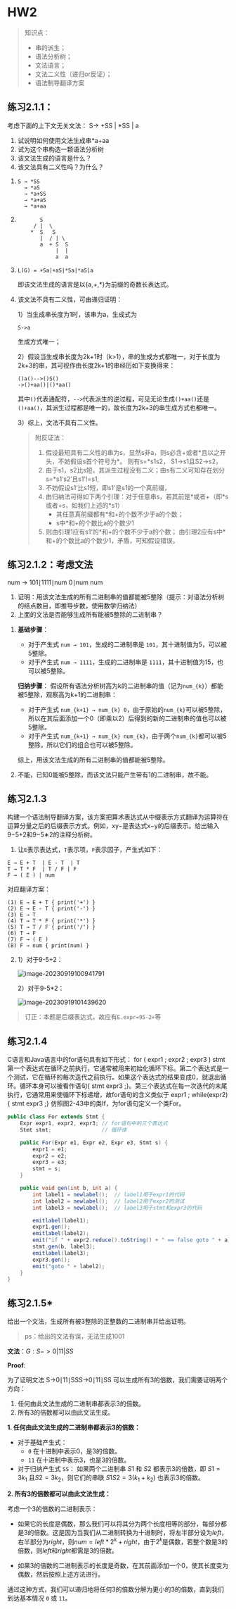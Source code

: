 # HW2

> 知识点：
>
> - 串的派生；
> - 语法分析树；
> - 文法语言；
> - 文法二义性（递归or反证）；
> - 语法制导翻译方案

## 练习2.1.1：

考虑下面的上下文无关文法：
	S→ +SS | *SS | a 

1) 试说明如何使用文法生成串*a+aa
2) 试为这个串构造一颗语法分析树
3) 该文法生成的语言是什么？
4) 该文法具有二义性吗？为什么？

1. 
   ```
   S → *SS
     → *aS
     → *a+SS
     → *a+aS
     → *a+aa
   
   ```
   
1. ```
          S
        / |  \
       *  S   S
          |  / | \
          a  + S  S
               |  |
               a  a
   ```
   
1. ```
   L(G) = +Sa|+aS|*Sa|*aS|a
   ```
   即该文法生成的语言是以{a,+,*}为前缀的奇数长表达式。
   
4. 该文法不具有二义性，可由递归证明：

      1）当生成串长度为1时，该串为a，生成式为

      ```
      S->a
      ```

      生成方式唯一；

      2）假设当生成串长度为2k+1时（k>1），串的生成方式都唯一，对于长度为2k+3的串，其可视作由长度2k+1的串经历如下变换得来：

      ```
      ()a()-->()S()
      ->()+aa()|()*aa()
      ```

      其中`()`代表通配符，`-->`代表派生的逆过程，可见无论生成`()+aa()`还是`()+aa()`，其派生过程都是唯一的，故长度为2k+3的串生成方式也都唯一。

      3）综上，文法不具有二义性。
      
      > 附反证法：
      >
      > 1. 假设最短具有二义性的串为s，显然s非a，则s必含+或者\*且以之开头，不妨假设s首个符号为\*。
      >    则有s=\*s1s2， S1->s1且S2->s2，
      > 2. 由于s1，s2比s短，其派生过程没有二义；由s有二义可知存在划分
      >    s=\*s1‘s2’且s1'!=s1,
      > 3. 不妨假设s1‘比s1短，即s1'是s1的一个真前缀，
      > 4. 由归纳法可得如下两个引理：对于任意串s，若其前是*或者+（即\*s或者+s，如我们上述的\*s1）
      >    - 其任意真前缀都有*和+的个数不少于a的个数；
      >    - s中*和+的个数比a的个数少1
      > 5. 则由引理1应有s1'的\*和+的个数不少于a的个数；
      >    由引理2应有s中*和+的个数比a的个数少1，矛盾，可知假设错误。

## 练习2.1.2：考虑文法

num → 101∣1111∣num 0∣num num
1) 证明：用该文法生成的所有二进制串的值都能被5整除（提示：对语法分析树的结点数目，即推导步数，使用数学归纳法）
2) 上面的文法是否能够生成所有能被5整除的二进制串？



1. **基础步骤**：

   - 对于产生式 `num → 101`，生成的二进制串是 `101`，其十进制值为5，可以被5整除。
   - 对于产生式 `num → 1111`，生成的二进制串是 `1111`，其十进制值为15，也可以被5整除。

   **归纳步骤**： 假设所有语法分析树高为k的二进制串的值（记为`num_{k}`）都能被5整除，观察高为k+1的二进制串：

   - 对于产生式 `num_{k+1} → num_{k} 0`，由于原始的`num_{k}`可以被5整除，所以在其后面添加一个0（即乘以2）后得到的新的二进制串的值也可以被5整除。
   - 对于产生式 `num_{k+1} → num_{k} num_{k}`，由于两个`num_{k}`都可以被5整除，所以它们的组合也可以被5整除。

   综上，用该文法生成的所有二进制串的值都能被5整除。

2. 不能，已知0能被5整除，而该文法只能产生带有1的二进制串，故不能。

## 练习2.1.3

构建一个语法制导翻译方案，该方案把算术表达式从中缀表示方式翻译为运算符在运算分量之后的后缀表示方式。例如，xy−是表达式x−y的后缀表示。给出输入9−5+2和9−5∗2的注释分析树。

1. 让`E`表示表达式，`T`表示项，`F`表示因子，产生式如下：

```
E → E + T  | E - T  | T
T → T * F  | T / F | F
F → ( E ) | num 
```

对应翻译方案：

```
(1) E → E + T { print('+') }
(2) E → E - T { print('-') }
(3) E → T
(4) T → T * F { print('*') }
(5) T → T / F { print('/') }
(6) T → F
(7) F → ( E )
(8) F → num { print(num) }
```

2. 
   1）对于9-5+2：

   ![image-20230919100941791](HW2.assets/image-20230919100941791.png)

   2）对于9-5*2：

   ![image-20230919101439620](HW2.assets/image-20230919101439620.png)



> 订正：本题是后缀表达式，故应有`E.expr=95-2+`等

## 练习2.1.4

C语言和Java语言中的for语句具有如下形式：
for ( expr1 ; expr2 ; expr3 ) stmt
第一个表达式在循环之前执行，它通常被用来初始化循环下标。第二个表达式是一个测试，它在循环的每次迭代之前执行。如果这个表达式的结果变成0，就退出循环。循环本身可以被看作语句{ stmt expr3 ;}。第三个表达式在每一次迭代的末尾执行，它通常用来使循环下标递增，故for语句的含义类似于
expr1 ; while(expr2) { stmt expr3 ;}
仿照图2-43中的类If，为for语句定义一个类For。

```java
public class For extends Stmt {
    Expr expr1, expr2, expr3; // for语句中的三个表达式
    Stmt stmt;                // 循环体

    public For(Expr e1, Expr e2, Expr e3, Stmt s) {
        expr1 = e1;
        expr2 = e2;
        expr3 = e3;
        stmt = s;
    }

    public void gen(int b, int a) {
        int label1 = newlabel();  // label1用于expr1的代码
        int label2 = newlabel();  // label2用于expr2的测试
        int label3 = newlabel();  // label3用于stmt和expr3的代码

        emitlabel(label1);
        expr1.gen();
        emitlabel(label2);
        emit("if " + expr2.reduce().toString() + " == false goto " + a);
        stmt.gen(b, label3);
        emitlabel(label3);
        expr3.gen();
        emit("goto " + label2);
    }
}

```

## 练习2.1.5*

给出一个文法，生成所有被3整除的正整数的二进制串并给出证明。

> ps：给出的文法有误，无法生成1001

**文法**：$G: S -> 0|11|SS$

**Proof**: 

为了证明文法 S→0∣11∣SSS→0∣11∣SS 可以生成所有3的倍数，我们需要证明两个方向：

1. 任何由此文法生成的二进制串都表示3的倍数。
2. 所有3的倍数都可以由此文法生成。

**1. 任何由此文法生成的二进制串都表示3的倍数：**

- 对于基础产生式：
  - `0` 在十进制中表示0，是3的倍数。
  - `11` 在十进制中表示3，也是3的倍数。
- 对于归纳产生式 `SS`： 如果两个二进制串 $S1$ 和 $S2$ 都表示3的倍数，即 $S1=3k_1$ 且$S2=3k_2$，则它们的串联 $S1S2=3(k_1+k_2)$  也表示3的倍数。

**2. 所有3的倍数都可以由此文法生成：**

考虑一个3的倍数的二进制表示：

- 如果它的长度是偶数，那么我们可以将其分为两个长度相等的部分，每部分都是3的倍数。这是因为当我们从二进制转换为十进制时，将左半部分设为$left$，右半部分为$right$，则$num=left*2^{k}+right$，由于$2^k$是偶数，若整个数是3的倍数，则$left$和$right$都需是3的倍数。

- 如果3的倍数的二进制表示的长度是奇数，在其前面添加一个0，使其长度变为偶数，然后按照上述方法进行。

通过这种方式，我们可以递归地将任何3的倍数分解为更小的3的倍数，直到我们到达基本情况 `0` 或 `11`。
